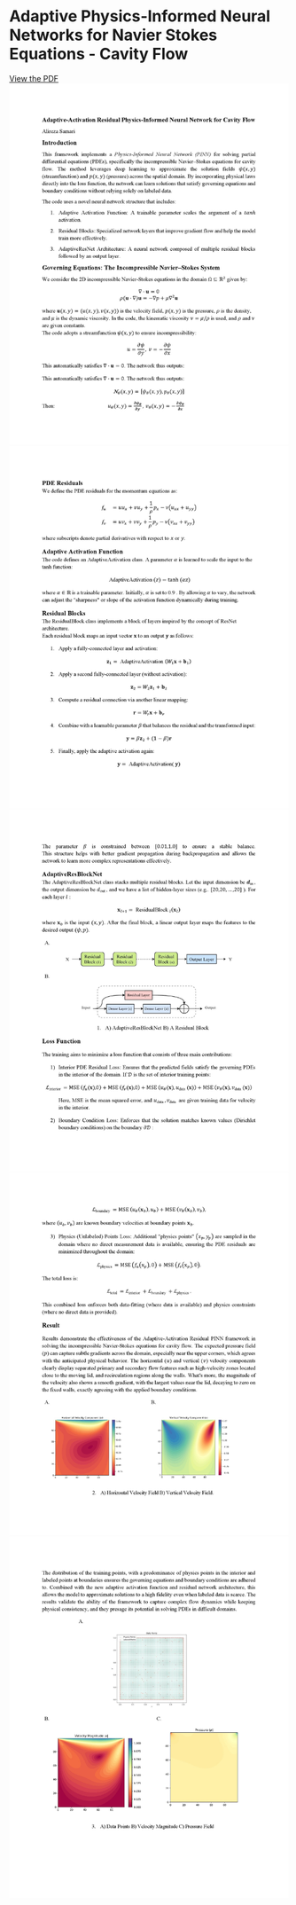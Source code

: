 # Adaptive Physics-Informed Neural Networks for Navier Stokes Equations - Cavity Flow
[View the PDF](Adaptive-Activation%20Residual%20Physics-Informed%20Neural%20Network-Doc.pdf)
![](Images/Adaptive-Activation%20Residual%20Physics-Informed%20Neural%20Network_00001.jpg)
![](Images/Adaptive-Activation%20Residual%20Physics-Informed%20Neural%20Network_00002.jpg)
![](Images/Adaptive-Activation%20Residual%20Physics-Informed%20Neural%20Network_00003.jpg)
![](Images/Adaptive-Activation%20Residual%20Physics-Informed%20Neural%20Network_00004.jpg)
![](Images/Adaptive-Activation%20Residual%20Physics-Informed%20Neural%20Network_00005.jpg)
